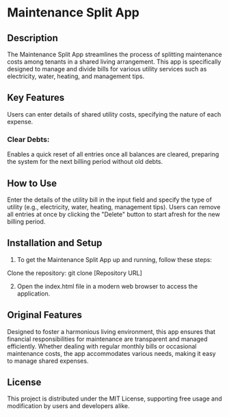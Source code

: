 # Maintenance Split App

## Description

The Maintenance Split App streamlines the process of splitting maintenance costs among tenants in a shared living arrangement. This app is specifically designed to manage and divide bills for various utility services such as electricity, water, heating, and management tips.

## Key Features
Users can enter details of shared utility costs, specifying the nature of each expense.
### Clear Debts: 
Enables a quick reset of all entries once all balances are cleared, preparing the system for the next billing period without old debts.

## How to Use
Enter the details of the utility bill in the input field and specify the type of utility (e.g., electricity, water, heating, management tips). Users can remove all entries at once by clicking the "Delete" button to start afresh for the new billing period.

## Installation and Setup

1. To get the Maintenance Split App up and running, follow these steps:

Clone the repository: git clone [Repository URL]

2. Open the index.html file in a modern web browser to access the application.

## Original Features

Designed to foster a harmonious living environment, this app ensures that financial responsibilities for maintenance are transparent and managed efficiently. Whether dealing with regular monthly bills or occasional maintenance costs, the app accommodates various needs, making it easy to manage shared expenses.

## License

This project is distributed under the MIT License, supporting free usage and modification by users and developers alike.

